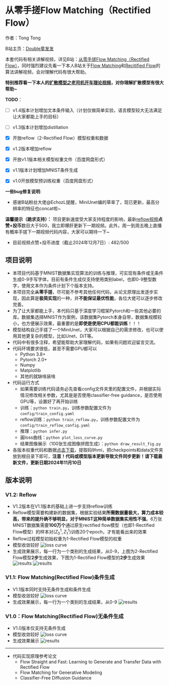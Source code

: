 # 从零手搓Flow Matching（Rectified Flow）

作者：Tong Tong 

B站主页：[Double童发发](https://space.bilibili.com/323109608)

本套代码有相关讲解视频，详见B站：[从零手搓Flow Matching（Rectified Flow）](https://www.bilibili.com/video/BV1Sjv4ezEDN/)，同时强烈建议先看一下本人B站关于[Flow Matching](https://www.bilibili.com/video/BV1Wv3xeNEds/)和[Recitified Flow](https://www.bilibili.com/video/BV19m421G7W8/)的算法讲解视频，会对理解代码有很大帮助。

**特别推荐看一下本人的[扩散模型之老司机开车理论视频](https://www.bilibili.com/video/BV1qW42197dv/)，对你理解扩散模型有很大帮助~**

**TODO**：
- [ ] v1.4版本计划增加文本条件输入（计划仅做简单实验，语言模型较大无法满足让大家都能上手的目标）
- [ ] v1.3版本计划增加distillation
- [x] 开放reflow（2-Rectified Flow）模型权重和数据
- [x] v1.2版本增加reflow
- [x] 开放v1.1版本相关模型权重文件（百度网盘形式）
- [x] v1.1版本计划增加MNIST条件生成 
- [x] v1.0开放模型预训练权重（百度网盘形式）


**一些bug修复说明**:
- 感谢B站粉丝大佬@EchozL提醒，MiniUnet编的草率了，现已更新，最高分辨率的特征也concat啦~

**温馨提示（跪求支持）：**
项目更新速度受大家支持程度的影响，最新[reflow视频](https://www.bilibili.com/video/BV14XDkYNEVN/)**点赞+投币**数目大于500，我立即爆肝更新下一期视频。此外，周一到周五晚上直播有概率手搓下一期视频代码内容，大家可以期待一下~
 * 目前视频点赞+投币进度（截止2024年12月7日）: 482/500

## 项目说明
* 本项目代码基于MNIST数据集实现算法的训练与推理，可实现有条件或无条件生成0-9手写字体，目前有条件生成仅支持使用类别label，也即0-9整型数字，使用文本作为条件计划下个版本支持。
* 本项目完全**从零手搓**，尽可能不参考其他任何代码，从论文原理出发逐步实现，因此算是**极简实现**的一种，并**不能保证最优性能**，各位大佬可以逐步修改完善。
* 为了让大家都能上手，本代码只基于深度学习框架Pytorch和一些其他必要的库。数据集选择MNIST作为案例，该数据集Pytorch本身自带，数据集规模较小，也方便展示效果，最重要的是**即使是使用CPU都能训练**！！！
* 模型结构自己手搓了一个MiniUnet，大家可以根据自己的需求修改，也可以使用其他更复杂的模型，比如Unet、DiT等。
* 代码中有很多注释，希望能帮助大家理解代码，如果有问题欢迎留言交流。
* 代码环境要求很低，甚至不需要GPU都可以
  * Python 3.8+
  * Pytorch 2.0+ 
  * Numpy
  * Matplotlib
  * 其他的就缺啥装啥
* 代码运行方式
  * 如果需要训练代码请务必先查看config文件夹里的配置文件，并根据实际情况修改相关参数，尤其是是否使用classifier-free guidance，是否使用GPU等，设置好了再开始训练
  * 训练：`python train.py`，训练参数配置文件为`config/train_config.yaml`
  * reflow训练：`python train_reflow.py`，训练参数配置文件为`config/train_reflow_config.yaml`
  * 推理：`python infer.py`
  * 画loss曲线：`python plot_loss_curve.py`
  * 结果图像展示（100张生成图像拼图生成）：`python draw_result_fig.py`
* 各版本权重代码和数据[点击下载](https://pan.baidu.com/s/1ZV1z9OSSXRYX5E5Ws8xvow?pwd=9hmi)，提取码9hmi，把checkpoints和data文件夹放到根目录下即可，**注意！代码或模型版本更新导致文件同步更新！请下载最新文件，更新日期2024年11月10日**

## 版本说明
### V1.2: Reflow
* V1.2版本在V1.1版本的基础上进一步支持reflow训练
* Reflow模型需要构建新的数据集，根据实验结果**所需数据量极大，算力成本较高，带来的提升确不够明显，对于MNIST这种简单数据集实用性不强**。6万张MNIST数据集需要**100万个**通过原生rectified flow模型（也即1-Rectified Flow模型）的样本对$(Z^{1}_{0}, Z^{1}_{1})$训练20个epoch，才有能看出来的效果
* Reflow过程模型初始权重为1-Rectified Flow模型的权重
* 模型收敛较好
![loss curve](/fig/loss_curve_cfg_reflow.png)
* 生成效果展示，每一行为一个类别的生成结果，从0-9，上图为2-Rectified Flow模型**2步**生成效果，下图为1-Rectified Flow模型的**2步**生成效果
![results](/fig/results_fig_cfg_reflow_2steps.png)
![results](/fig/results_fig_cfg_2steps.png)



### V1.1: Flow Matching(Rectified Flow)条件生成
* V1.1版本同时支持无条件生成和条件生成
* 模型收敛较好
![loss curve](/fig/loss_curve_cfg.png)
* 生成效果展示，每一行为一个类别的生成结果，从0-9
![results](/fig/results_fig_cfg.png)

### V1.0：Flow Matching(Rectified Flow)无条件生成
* V1.0版本仅支持无条件生成
* 模型收敛较好
![loss curve](/fig/loss_curve.png)
* 生成效果展示
![results](/fig/results_fig.png)

---
* 代码实现原理参考论文
    * Flow Straight and Fast: Learning to Generate and Transfer Data with Rectified Flow
    * Flow Matching for Generative Modeling
    * Classifier-Free Diffusion Guidance
